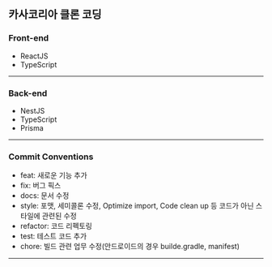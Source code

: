 ## 카사코리아 클론 코딩


### Front-end
- ReactJS
- TypeScript
---

### Back-end
- NestJS
- TypeScript
- Prisma
---

### Commit Conventions
- feat: 새로운 기능 추가
- fix: 버그 픽스 
- docs: 문서 수정
- style: 포맷,  세미콜론 수정, Optimize import, Code clean up 등 코드가 아닌 스타일에 관련된 수정
- refactor: 코드 리펙토링
- test: 테스트 코드 추가
- chore: 빌드 관련 업무 수정(안드로이드의 경우 builde.gradle, manifest)

---

